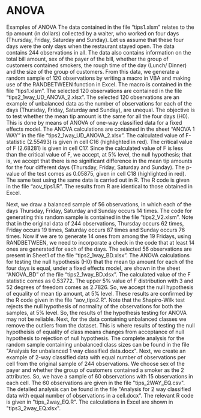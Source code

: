 # ANOVA
Examples of ANOVA
The data contained in the file “tips1.xlsm” relates to the tip amount (in dollars) collected by a waiter, who worked on four days (Thursday, Friday, Saturday and Sunday). Let us assume that these four days were the only days when the restaurant stayed open. The data contains 244 observations in all. The data also contains information on the total bill amount, sex of the payer of the bill, whether the group of customers contained smokers, the rough time of the day (Lunch/ Dinner) and the size of the group of customers. From this data, we generate a random sample of 120 observations by writing a macro in VBA and making use of the RANDBETWEEN function in Excel. The macro is contained in the file “tips1.xlsm”. The selected 120 observations are contained in the file “tips2_1way_UD_ANOVA_2.xlsx”. 
  The selected 120 observations are an example of unbalanced data as the number of observations for each of the days (Thursday, Friday, Saturday and Sunday), are unequal. The objective is to test whether the mean tip amount is the same for all the four days (H0). This is done by means of ANOVA of one-way classified data for a fixed effects model. The ANOVA calculations are contained in the sheet “ANOVA 1 WAY” in the file “tips2_1way_UD_ANOVA_2.xlsx”. The calculated value of F-statistic (2.55493) is given in cell C16 (highlighted in red). The critical value of F (2.68281) is given in cell C17. Since the calculated value of F is less than the critical value of F, we accept, at 5% level, the null hypothesis; that is, we accept that there is no significant difference in the mean tip amounts for the four different days (Thursday, Friday, Saturday and Sunday). The p-value of the test comes as 0.05875, given in cell C18 (highlighted in red). The same test using the same data is carried out in R. The R code is given in the file “aov_tips1.R”. The results from R are identical to those obtained in Excel.
  
  Next, we draw a balanced sample of 56 observations, in which each of the days Thursday, Friday, Saturday and Sunday occurs 14 times. The code for generating this random sample is contained in the file “tips2_V2.xlsm”. Note that in the original data of 244 observations, Thursday occurs 62 times, Friday occurs 19 times, Saturday occurs 87 times and Sunday occurs 76 times. Now if we are to generate 14 ones from among the 19 Fridays, using RANDBETWEEN, we need to incorporate a check in the code that at least 14 ones are generated for each of the days. The selected 56 observations are present in Sheet1 of the file “tips2_1way_BD.xlsx”. The ANOVA calculations for testing the null hypothesis (H0) that the mean tip amount for each of the four days is equal, under a fixed effects model, are shown in the sheet “ANOVA_BD” of the file “tips2_1way_BD.xlsx”. The calculated value of the  F statistic comes as 0.53772. The upper 5% value of F distribution with 3 and 52 degrees of freedom comes as 2.7826. So, we accept the null hypothesis of equality of mean tip amount, at 5% level. These results are confirmed by the R code given in the file “aov_tips2.R”. Note that the Shapiro-Wilk test rejects the null hypothesis of normality of the observations for both the samples, at 5% level. So, the results of the hypothesis testing for ANOVA may not be reliable. 
  Next, for the data containing unbalanced classes we remove the outliers from the dataset. This is where results of testing the null hypotheisis of equality of class means changes from acceptance of null hypothesis to rejection of null hypothesis. The complete analysis for the random sample containing unbalanced class sizes can be found in the file "Analysis for unbalanced 1 way classified data.docx".
   Next, we create an example of 2-way classified data with equal number of observations per cell from the original sample of 244 observations. We choose sex of the payer and whether the group of customers contained a smoker as the 2 attributes. So, we have a sample of 60 observations with 15 observations in each cell. The 60 observations are given in the file "tips_2WAY_EQ.csv". The detailed analysis can be found in the file "Analysis for 2 way classified data with equal number of observations in a cell.docx". The relevant R code is given in "tips_2way_EQ.R". The calculations in Excel are shown in "tips3_2way_EQ.xlsx".
